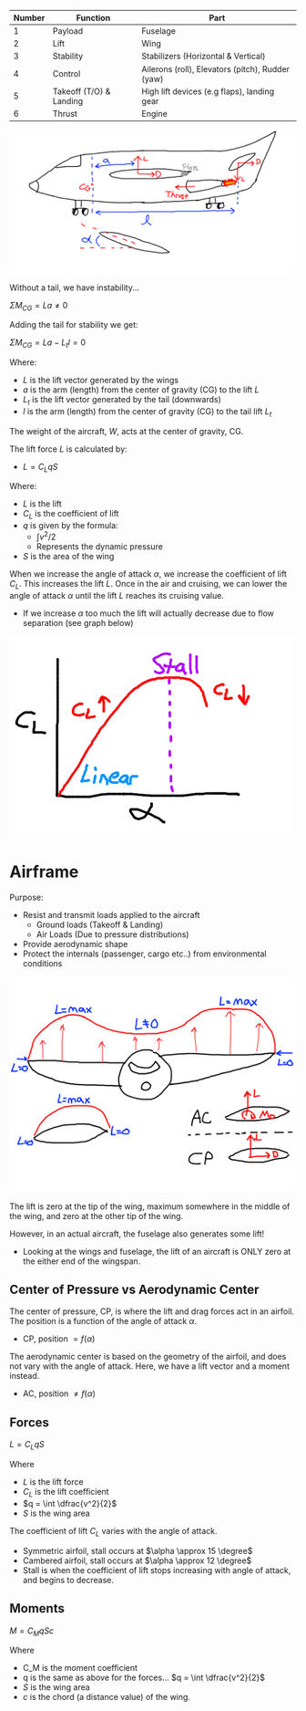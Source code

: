 | Number    | Function                  | Part          |
| ---       | ---                       | ---           |
| 1         | Payload                   | Fuselage      |
| 2         | Lift                      | Wing          |
| 3         | Stability                 | Stabilizers (Horizontal & Vertical)    |
| 4         | Control                   | Ailerons (roll), Elevators (pitch), Rudder (yaw) |
| 5         | Takeoff (T/O) & Landing   | High lift devices (e.g flaps), landing gear |
| 6         | Thrust                     | Engine |

![](L01-1.png)

Without a tail, we have instability...

$\Sigma M_{CG} = La \not = 0$

Adding the tail for stability we get:

$\Sigma M_{CG} = La - L_t l = 0$

Where:
- $L$ is the lift vector generated by the wings
- $a$ is the arm (length) from the center of gravity (CG) to the lift $L$
- $L_t$ is the lift vector generated by the tail (downwards)
- $l$ is the arm (length) from the center of gravity (CG) to the tail lift $L_t$ 

The weight of the aircraft, $W$, acts at the center of gravity, CG.

The lift force $L$ is calculated by:
- $L = C_L q S$
  
Where:
- $L$ is the lift
- $C_L$ is the coefficient of lift
- $q$ is given by the formula:
  - $\int v^2/2$
  - Represents the dynamic pressure
- $S$ is the area of the wing

When we increase the angle of attack $\alpha$, we increase the coefficient of lift $C_L$. This increases the lift $L$. Once in the air and cruising, we can lower the angle of attack $\alpha$ until the lift $L$ reaches its cruising value.
- If we increase $\alpha$ too much the lift will actually decrease due to flow separation (see graph below)

![](L01-2.png)

# Airframe

Purpose: 
- Resist and transmit loads applied to the aircraft
  - Ground loads (Takeoff & Landing)
  - Air Loads (Due to pressure distributions)
- Provide aerodynamic shape
- Protect the internals (passenger, cargo etc..) from environmental conditions

![](L01-3.png)

The lift is zero at the tip of the wing, maximum somewhere in the middle of the wing, and zero at the other tip of the wing.

However, in an actual aircraft, the fuselage also generates some lift!
- Looking at the wings and fuselage, the lift of an aircraft is ONLY zero at the either end of the wingspan.

## Center of Pressure vs Aerodynamic Center
The center of pressure, CP, is where the lift and drag forces act in an airfoil. The position is a function of the angle of attack $\alpha$.
- CP, position $= f(\alpha)$

The aerodynamic center is based on the geometry of the airfoil, and does not vary with the angle of attack. Here, we have a lift vector and a moment instead.
- AC, position $\not = f(\alpha)$

## Forces

$L = C_L q S$

Where
- $L$ is the lift force
- $C_L$ is the lift coefficient
- $q = \int \dfrac{v^2}{2}$
- $S$ is the wing area

The coefficient of lift $C_L$ varies with the angle of attack.
- Symmetric airfoil, stall occurs at $\alpha \approx 15 \degree$
- Cambered airfoil, stall occurs at $\alpha \approx 12 \degree$
- Stall is when the coefficient of lift stops increasing with angle of attack, and begins to decrease.

## Moments

$M = C_M q S c$

Where
- C_M is the moment coefficient
- q is the same as above for the forces... $q = \int \dfrac{v^2}{2}$
- $S$ is the wing area
- $c$ is the chord (a distance value) of the wing.


